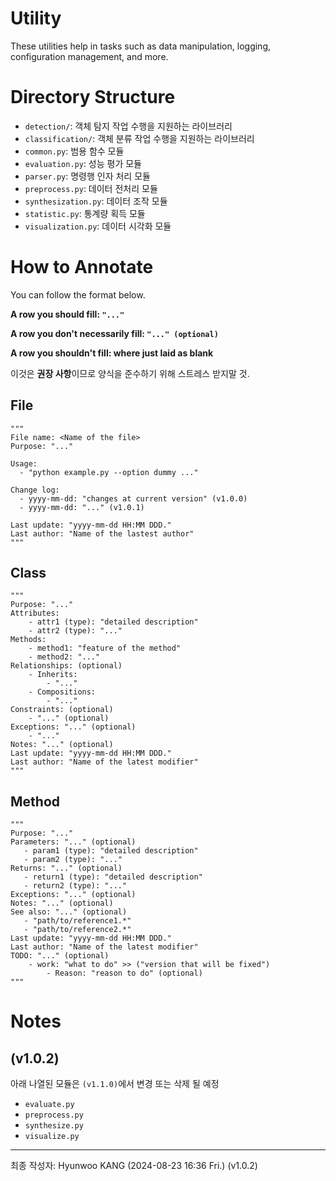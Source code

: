 # Utility

These utilities help in tasks such as data manipulation, logging, configuration management, and more.


# Directory Structure
- `detection/`: 객체 탐지 작업 수행을 지원하는 라이브러리
- `classification/`: 객체 분류 작업 수행을 지원하는 라이브러리
- `common.py`: 범용 함수 모듈
- `evaluation.py`: 성능 평가 모듈
- `parser.py`: 명령행 인자 처리 모듈
- `preprocess.py`: 데이터 전처리 모듈
- `synthesization.py`: 데이터 조작 모듈
- `statistic.py`: 통계량 획득 모듈
- `visualization.py`: 데이터 시각화 모듈

# How to Annotate

You can follow the format below.

**A row you should fill: `"..."`**

**A row you don't necessarily fill: `"..." (optional)`**

**A row you shouldn't fill: where just laid as blank**

이것은 **권장 사항**이므로 양식을 준수하기 위해 스트레스 받지말 것.

## File
```
"""
File name: <Name of the file>
Purpose: "..."

Usage:
  - "python example.py --option dummy ..."

Change log:
  - yyyy-mm-dd: "changes at current version" (v1.0.0)
  - yyyy-mm-dd: "..." (v1.0.1)
  
Last update: "yyyy-mm-dd HH:MM DDD."
Last author: "Name of the lastest author"
"""
```

## Class
```
"""
Purpose: "..."
Attributes: 
    - attr1 (type): "detailed description"
    - attr2 (type): "..."
Methods: 
    - method1: "feature of the method"
    - method2: "..."
Relationships: (optional)
    - Inherits:
        - "..."
    - Compositions:
        - "..."
Constraints: (optional)
    - "..." (optional)
Exceptions: "..." (optional)
    - "..."
Notes: "..." (optional)
Last update: "yyyy-mm-dd HH:MM DDD."
Last author: "Name of the latest modifier"
"""
```

## Method
```
"""
Purpose: "..."
Parameters: "..." (optional)
   - param1 (type): "detailed description"
   - param2 (type): "..."
Returns: "..." (optional)
   - return1 (type): "detailed description"
   - return2 (type): "..."
Exceptions: "..." (optional)
Notes: "..." (optional)
See also: "..." (optional)
   - "path/to/reference1.*"
   - "path/to/reference2.*"
Last update: "yyyy-mm-dd HH:MM DDD."
Last author: "Name of the latest modifier"
TODO: "..." (optional)
    - work: "what to do" >> ("version that will be fixed")
        - Reason: "reason to do" (optional)
"""
```

# Notes

## (v1.0.2)
아래 나열된 모듈은 `(v1.1.0)`에서 변경 또는 삭제 될 예정
- `evaluate.py`
- `preprocess.py`
- `synthesize.py`
- `visualize.py`

---
최종 작성자: Hyunwoo KANG (2024-08-23 16:36 Fri.) (v1.0.2)